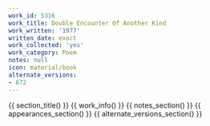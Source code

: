 ```yaml
---
work_id: 5316
work_title: Double Encounter Of Another Kind
work_written: '1977'
written_date: exact
work_collected: 'yes'
work_category: Poem
notes: null
icon: material/book
alternate_versions:
- 872
---
```


{{ section_title() }}
{{ work_info() }}
{{ notes_section() }}
{{ appearances_section() }}
{{ alternate_versions_section() }}